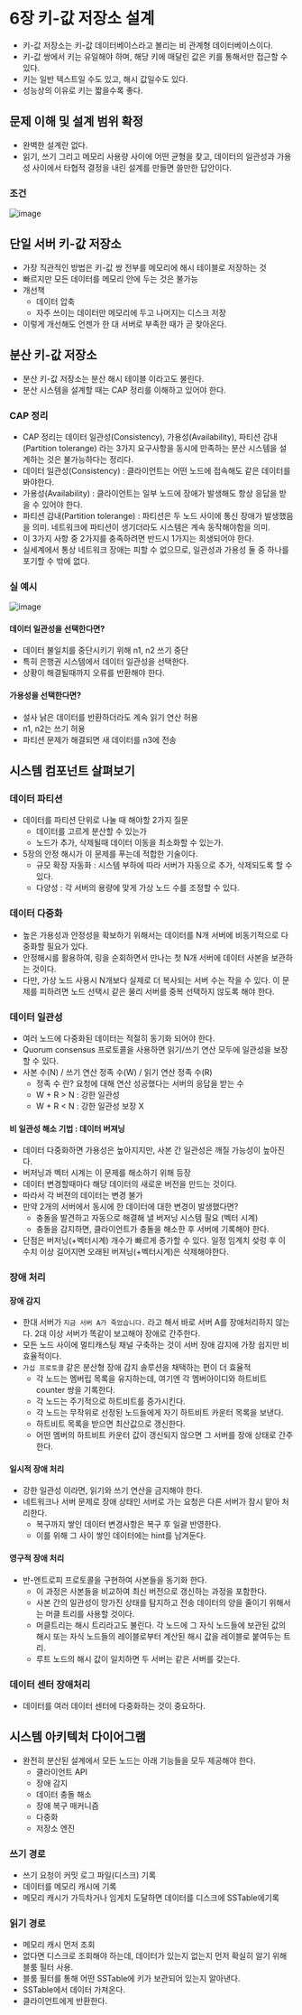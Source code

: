  # 6장 키-값 저장소 설계
 * 키-값 저장소는 키-값 데이터베이스라고 볼리는 비 관계형 데이터베이스이다.
 * 키-값 쌍에서 키는 유일해야 하며, 해당 키에 매달린 값은 키를 통해서만 접근할 수 있다.
 * 키는 일반 텍스트일 수도 있고, 해시 값일수도 있다.
 * 성능상의 이유로 키는 짧을수록 좋다.


## 문제 이해 및 설계 범위 확정
 * 완벽한 설계란 없다.
 * 읽기, 쓰기 그리고 메모리 사용량 사이에 어떤 균형을 찾고, 데이터의 일관성과 가용성 사이에서 타협적 결정을 내린 설계를 만들면 쓸만한 답안이다.

### 조건
![image](https://github.com/jaehleeee/study-docs/assets/48814463/444ac64f-4332-4b85-824b-0f55ae96c707)

## 단일 서버 키-값 저장소
 * 가장 직관적인 방법은 키-값 쌍 전부를 메모리에 해시 테이블로 저장하는 것
 * 빠르지만 모든 데이터를 메모리 안에 두는 것은 불가능
 * 개선책
   * 데이터 압축
   * 자주 쓰이는 데이터만 메모리에 두고 나머지는 디스크 저장
 * 이렇게 개선해도 언젠가 한 대 서버로 부족한 때가 곧 찾아온다.

## 분산 키-값 저장소
 * 분산 키-값 저장소는 분산 해시 테이블 이라고도 불린다.
 * 분산 시스템을 설계할 때는 CAP 정리를 이해하고 있어야 한다.

### CAP 정리
 * CAP 정리는 데이터 일관성(Consistency), 가용성(Availability), 파티션 감내(Partition tolerange) 라는 3가지 요구사항을 동시에 만족하는 분산 시스템을 설계하는 것은 불가능하다는 정리다.
 * 데이터 일관성(Consistency) : 클라이언트는 어떤 노드에 접속해도 같은 데이터를 봐야한다.
 * 가용성(Availability) : 클라이언트는 일부 노드에 장애가 발생해도 항상 응답을 받을 수 있어야 한다.
 * 파티션 감내(Partition tolerange) : 파티션은 두 노드 사이에 통신 장애가 발생했음을 의미. 네트워크에 파티션이 생기더라도 시스템은 계속 동작해야함을 의미.
 * 이 3가지 사항 중 2가지를 충족하려면 반드시 1가지는 희생되어야 한다.
 * 실세계에서 통상 네트워크 장애는 피할 수 없으므로, 일관성과 가용성 둘 중 하나를 포기할 수 밖에 없다.

### 실 예시
![image](https://github.com/jaehleeee/study-docs/assets/48814463/e8d3e8a7-38f3-4918-a317-2c6e2004741e)

#### 데이터 일관성을 선택한다면?
 * 데이터 불일치를 중단시키기 위해 n1, n2 쓰기 중단
 * 특히 은행권 시스템에서 데이터 일관성을 선택한다.
 * 상황이 해결될때까지 오류를 반환해야 한다.

#### 가용성을 선택한다면?
 * 설사 낡은 데이터를 반환하더라도 계속 읽기 연산 허용
 * n1, n2는 쓰기 허용
 * 파티션 문제가 해결되면 새 데이터를 n3에 전송

## 시스템 컴포넌트 살펴보기
### 데이터 파티션 
 * 데이터를 파티션 단위로 나눌 때 해야할 2가지 질문
   * 데이터를 고르게 분산할 수 있는가
   * 노드가 추가, 삭제될때 데이터 이동을 최소화할 수 있는가.
 * 5장의 안정 해시가 이 문제를 푸는데 적합한 기술이다.
   * 규모 확장 자동화 : 시스템 부하에 따라 서버가 자동으로 추가, 삭제되도록 할 수 있다.
   * 다양성 : 각 서버의 용량에 맞게 가상 노드 수를 조정할 수 있다.
  
### 데이터 다중화
 * 높은 가용성과 안정성을 확보하기 위해서는 데이터를 N개 서버에 비동기적으로 다중화할 필요가 있다.
 * 안정해시를 활용하여, 링을 순회하면서 만나는 첫 N개 서버에 데이터 사본을 보관하는 것이다.
 * 다만, 가상 노드 사용시 N개보다 실제로 더 복사되는 서버 수는 작을 수 있다. 이 문제를 피하려면 노드 선택시 같은 물리 서버를 중복 선택하지 않도록 해야 한다.
### 데이터 일관성
 * 여러 노드에 다중화된 데이터는 적절히 동기화 되어야 한다.
 * Quorum consensus 프로토콜을 사용하면 읽기/쓰기 연산 모두에 일관성을 보장할 수 있다.
 * 사본 수(N) / 쓰기 연산 정족 수(W) / 읽기 연산 정족 수(R)
   * 정족 수 란? 요청에 대해 연산 성공했다는 서버의 응답을 받는 수
   * W + R > N : 강한 일관성
   * W + R  < N : 강한 일관성 보장 X
#### 비 일관성 해소 기법 : 데이터 버져닝
 * 데이터 다중화하면 가용성은 높아지지만, 사본 간 일관성은 깨질 가능성이 높아진다.
 * 버저닝과 벡터 시계는 이 문제를 해소하기 위해 등장
 * 데이터 변경할때마다 해당 데이터의 새로운 버전을 만드는 것이다.
 * 따라서 각 버젼의 데이터는 변경 불가
 * 만약 2개의 서버에서 동시에 한 데이터에 대한 변경이 발생했다면?
   * 충돌을 발견하고 자동으로 해결해 낼 버저닝 시스템 필요 (벡터 시계)
   * 충돌을 감지하면, 클라이언트가 충돌을 해소한 후 서버에 기록해야 한다.
 * 단점은 버저닝(+벡터시계) 개수가 빠르게 증가할 수 있다. 일정 임계치 섲렁 후 이 수치 이상 길어지면 오래된 버져닝(+벡터시계)은 삭제해야한다.

### 장애 처리
#### 장애 감지
 * 한대 서버가 `지금 서버 A가 죽었습니다.` 라고 해서 바로 서버 A를 장애처리하지 않는다. 2대 이상 서버가 똑같이 보고해야 장애로 간주한다.
 * 모든 노드 사이에 멀티캐스팅 채널 구축하는 것이 서버 장애 감지에 가장 쉽지만 비효율적이다.
 * `가십 프로토콜` 같은 분산형 장애 감지 솔루션을 채택하는 편이 더 효율적
   * 각 노드는 멤버립 목록을 유지하는데, 여기엔 각 멤버아이디와 하트비트 counter 쌍을 기록한다.
   * 각 노드는 주기적으로 하트비트를 증가시킨다.
   * 각 노드는 무작위로 선정된 노드들에게 자기 하트비트 카운터 목록을 보낸다.
   * 하트비트 목록을 받으면 최산값으로 갱신한다.
   * 어떤 멤버의 하트비트 카운터 값이 갱신되지 않으면 그 서버를 장애 상태로 간주한다.
     
#### 일시적 장애 처리
 * 강한 일관성 이라면, 읽기와 쓰기 연산을 금지해야 한다.
 * 네트워크나 서버 문제로 장애 상태인 서버로 가는 요청은 다른 서버가 잠시 맡아 처리한다.
   * 복구까지 쌓인 데이터 변경사항은 복구 후 일괄 반영한다.
   * 이를 위해 그 사이 쌓인 데이터에는 hint를 남겨둔다.
#### 영구적 장애 처리
 * 반-엔트로피 프로토콜을 구현하여 사본들을 동기화 한다.
   * 이 과정은 사본들을 비교하여 최신 버전으로 갱신하는 과정을 포함한다.
   * 사본 간의 일관성이 망가진 상태를 탐지하고 전송 데이터의 양을 줄이기 위해서는 머클 트리를 사용할 것이다.
   * 머클트리는 해시 트리라고도 불린다. 각 노드에 그 자식 노드들에 보관된 값의 해시 또는 자식 노드들의 레이블로부터 계산된 해시 값을 레이블로 붙여두는 트리.
   * 루트 노드의 해시 값이 일치하면 두 서버는 같은 서버를 갖는다.

### 데이터 센터 장애처리
 * 데이터를 여러 데이터 센터에 다중화하는 것이 중요하다.



## 시스템 아키텍처 다이어그램
 * 완전히 분산된 설계에서 모든 노드는 아래 기능들을 모두 제공해야 한다.
   * 클라이언트 API
   * 장애 감지
   * 데이터 충돌 해소
   * 장애 복구 매커니즘
   * 다중화
   * 저장소 엔진

### 쓰기 경로
 * 쓰기 요청이 커밋 로그 파일(디스크) 기록
 * 데이터를 메모리 캐시에 기록
 * 메모리 캐시가 가득차거나 임게치 도달하면 데이터를 디스크에 SSTable에기록

### 읽기 경로
 * 메모리 캐시 먼저 조회
 * 없다면 디스크로 조회해야 하는데, 데이터가 있는지 없는지 먼저 확실히 알기 위해 블룸 필터 사용.
 * 블룸 필터를 통해 어떤 SSTable에 키가 보관되어 있는지 알아낸다.
 * SSTable에서 데이터 가져온다.
 * 클라이언트에게 반환한다.




